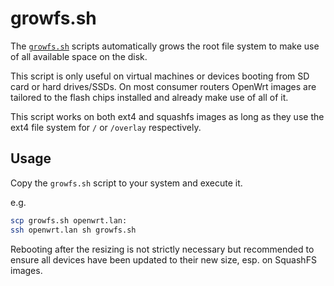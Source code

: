 # growfs.sh

The [`growfs.sh`](growfs.sh) scripts automatically grows the root file system to
make use of all available space on the disk.

This script is only useful on virtual machines or devices booting from SD card
or hard drives/SSDs.
On most consumer routers OpenWrt images are tailored to the flash chips
installed and already make use of all of it.

This script works on both ext4 and squashfs images as long as they use the ext4
file system for `/` or `/overlay` respectively.

## Usage

Copy the `growfs.sh` script to your system and execute it.

e.g.
```sh
scp growfs.sh openwrt.lan:
ssh openwrt.lan sh growfs.sh
```

Rebooting after the resizing is not strictly necessary but recommended to ensure
all devices have been updated to their new size, esp. on SquashFS images.
